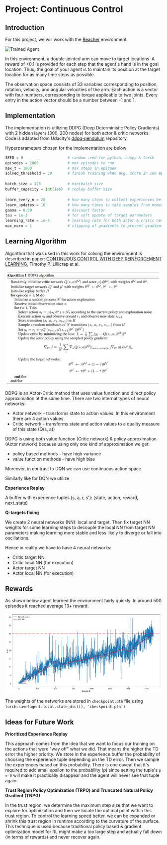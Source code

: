 [//]: # (Image References)

[rewards]: rewards.png "Learning Rewards"
[algorithm]: algorithm.jpg "DDPG Algorithm"
[image1]: https://user-images.githubusercontent.com/10624937/43851024-320ba930-9aff-11e8-8493-ee547c6af349.gif "Trained Agent"


# Project: Continuous Control

## Introduction

For this project, we will work with the [Reacher](https://github.com/Unity-Technologies/ml-agents/blob/master/docs/Learning-Environment-Examples.md#reacher) environment.

![Trained Agent][image1]

In this environment, a double-jointed arm can move to target locations. A reward of +0.1 is provided for each step that the agent's hand is in the goal location. Thus, the goal of your agent is to maintain its position at the target location for as many time steps as possible.

The observation space consists of 33 variables corresponding to position, rotation, velocity, and angular velocities of the arm. Each action is a vector with four numbers, corresponding to torque applicable to two joints. Every entry in the action vector should be a number between -1 and 1.

## Implementation

The implementation is utilizing DDPG (Deep Deterministic Policy Gradients) with 2 hidden layers (300, 200 nodes) for both actor & critic networks.
Code is adapted from Udacity's [ddpg-pendulum](https://github.com/udacity/deep-reinforcement-learning/tree/master/ddpg-pendulum) repository.

Hyperparameters chosen for the implementation are below:

```python
SEED = 0                    # random seed for python, numpy & torch
episodes = 2000             # max episodes to run
max_t = 1000                # max steps in episode
solved_threshold = 30       # finish training when avg. score in 100 episodes crosses this threshold

batch_size = 128            # minibatch size
buffer_capacity = int(1e6)  # replay buffer size

learn_every_n = 20          # how many steps to collect experiences before learning
learn_updates = 10          # how many times to take samples from memory while learning
gamma = 0.99                # discount factor
tau = 1e-3                  # for soft update of target parameters
learning_rate = 1e-4        # learning rate for both actor & critic networks
max_norm = 1                # clipping of gradients to prevent gradient explosion
```

## Learning Algorithm

Algorithm that was used in this work for solving the enviromnent is described in paper: 
[CONTINUOUS CONTROL WITH DEEP REINFORCEMENT LEARNING](https://arxiv.org/pdf/1509.02971.pdf), Timothy P. Lillicrap et al.

![DDPG Algorithm][algorithm]

DDPG is an Actor-Critic method that uses value function and direct policy approximation at the same time.
There are two internal types of neural networks:
- Actor network - transforms state to action values. In this environment there are 4 action values.
- Critic network - transforms state and action values to a quality measure of this state (Q(s, a))


DDPG is using both value function (Critic network) & policy approximation (Actor network) because using only one kind of approximation we get:

- policy based methods - have high variance
- value function methods - have high bias

Moreover, in contrast to DQN we can use continuous action space.

Similarly like for DQN we utilize 

**Experience Replay** 

A buffer with experience tuples (s, a, r, s'): (state, action, reward, next_state)

**Q-targets fixing**

We create 2 neural networks (NN): local and target.
Then fix target NN weights for some learning steps to decouple 
the local NN from target NN parameters making learning more stable and less likely to diverge or fall into oscillations.

Hence in reality we have to have 4 neural networks:
- Critic target NN
- Critic local NN (for execution) 
- Actor target NN 
- Actor local NN (for execution)


## Rewards

As shown below agent learned the environment fairly quickly. In around 500 episodes it reached average 13+ reward. 

![Learning Rewards][rewards]


The weights of the networks are stored in `checkpoint.pth` file using `torch.save(agent.local.state_dict(), 'checkpoint.pth')`

## Ideas for Future Work

**Prioritized Experience Replay**

This approach comes from the idea that we want to focus our training on the actions that were "way off" what we did.
That means the higher the TD error the higher priority. We store in the experience buffer the probability of choosing the experience tuple depending on the TD error. 
Then we sample the experiences based on this probability.
There is one caveat that it's required to add small epsilon to the probability (_p_) since setting the tuple's `p = 0` will make it practically disappear and the agent will never see that tuple again.   

**Trust Region Policy Optimization (TRPO) and Truncated Natural Policy Gradient (TNPG)**

In the trust region, we determine the maximum step size that we want to explore for optimization and then we locate the optimal point within this trust region.
To control the learning speed better, we can be expanded or shrink this trust region in runtime according to the curvature of the surface.
This technique is used because traditional policy based & gradient optimization model for RL might make a too large step and actually fall down (in terms of rewards) and never recover again.
 